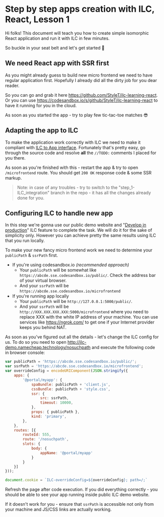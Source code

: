 # Step by step apps creation with ILC, React, Lesson 1

Hi folks! This document will teach you how to create simple isomorphic React application and run it with ILC in few minutes.

So buckle in your seat belt and let's get started 🚀

## We need React app with SSR first

As you might already guess to build new micro frontend we need to have regular application first. 
Hopefully I already did all the dirty job for you dear reader. 

So you can go and grab it here https://github.com/StyleT/ilc-learning-react.
Or you can use https://codesandbox.io/s/github/StyleT/ilc-learning-react to have it running for you in the cloud.

As soon as you started the app - try to play few tic-tac-toe matches 😎

## Adapting the app to ILC

To make the application work correctly with ILC we need to make it compliant with [ILC to App interface](https://namecheap.github.io/ilc-sdk/pages/Pages/ilc_app_interface.html).
Fortunately that's pretty easy, go through the source code and resolve **all** the `//TODO:` comments I placed for you there.

As soon as you're finished with this - restart the app & try to open `/microfrontend` route. 
You should get `200 OK` response code & some SSR markup.

> Note: in case of any troubles - try to switch to the "step_1-ILC_integration" branch in the repo - it has all the changes already done for you.

## Configuring ILC to handle new app

In this step we're gonna use our public demo website and "[Develop in production](../../develop_in_production.md)"
ILC feature to complete the task. We will do it for the sake of simplicity only. 
However you can achieve pretty the same results using ILC that you run locally.

To make your new fancy micro frontend work we need to determine your `publicPath` & `ssrPath` first.

* If you're using codesandbox.io _(recommended approach)_
    * Your `publicPath` will be somewhat like `https://abcde.sse.codesandbox.io/public/`. 
    Check the address bar of your virtual browser.
    * And your `ssrPath` will be `https://abcde.sse.codesandbox.io/microfrontend`
* If you're running app locally
    * Your `publicPath` will be `http://127.0.0.1:5000/public/`. 
    * And your `ssrPath` will be `http://XXX.XXX.XXX.XXX:5000/microfrontend` where you need to replace XXX with the white IP address of your machine.
    You can use services like https://ngrok.com/ to get one if your Internet provider keeps you behind NAT.
    
As soon as you've figured out all the details - let's change the ILC config for us. 
To do so you need to open http://ilc-demo.namecheap.technology/nosuchpath and execute the following code in browser console:

```javascript
var publicPath = 'https://abcde.sse.codesandbox.io/public/';
var ssrPath = 'https://abcde.sse.codesandbox.io/microfrontend';
var overrideConfig = encodeURIComponent(JSON.stringify({
    apps: {
        '@portal/myapp': {
            spaBundle: publicPath + 'client.js',
            cssBundle: publicPath + 'style.css',
            ssr: {
                src: ssrPath,
                timeout: 10000,
            },
            props: { publicPath },
            kind: 'primary',
        },
    },
    routes: [{
        routeId: 555,
        route: '/nosuchpath',
        slots: {
            body: {
                appName: '@portal/myapp'
            }
        }
    }]
}));

document.cookie = `ILC-overrideConfig=${overrideConfig}; path=/;`
```

Refresh the page after code execution. If you did everything correctly - you should be able to see your app running inside 
public ILC demo website.

If it doesn't work for you - ensure that `ssrPath` is accessible not only from your machine and JS/CSS links are actually
working. 
